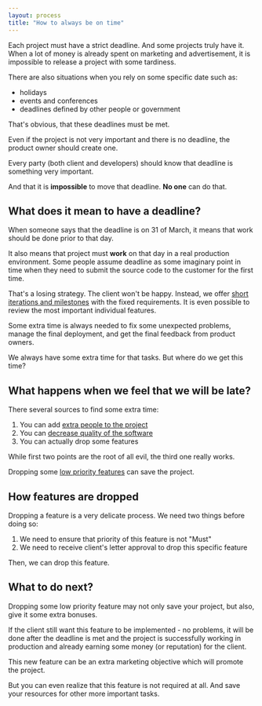 ```yaml
---
layout: process
title: "How to always be on time"
---
```


Each project must have a strict deadline.
And some projects truly have it. When a lot of money is already spent
on marketing and advertisement, it is impossible to release a project with some
tardiness.

There are also situations when you rely on some specific date such as:
- holidays
- events and conferences
- deadlines defined by other people or government

That's obvious, that these deadlines must be met.

Even if the project is not very important and there is no deadline,
the product owner should create one.

Every party (both client and developers) should know that
deadline is something very important.

And that it is **impossible** to move that deadline.
**No one** can do that.


## What does it mean to have a deadline?

When someone says that the deadline is on 31 of March, it means
that work should be done prior to that day.

It also means that project must **work** on that day in a real production
environment.
Some people assume deadline as some imaginary point in time when they need
to submit the source code to the customer for the first time.

That's a losing strategy. The client won't be happy.
Instead, we offer [short iterations and milestones](/meta/rsdp/requirements-analysis/#milestones)
with the fixed requirements.
It is even possible to review the most important individual features.

Some extra time is always needed to fix some unexpected problems,
manage the final deployment, and get the final feedback from product owners.

We always have some extra time for that tasks.
But where do we get this time?


## What happens when we feel that we will be late?

There several sources to find some extra time:

1. You can add [extra people to the project](https://en.wikipedia.org/wiki/Brooks%27s_law)
2. You can [decrease quality of the software](https://en.wikipedia.org/wiki/Technical_debt)
3. You can actually drop some features

While first two points are the root of all evil, the third one really works.

Dropping some [low priority features](/meta/rsdp/requirements-analysis/#requirements-prioritization) can save the project.


## How features are dropped

Dropping a feature is a very delicate process.
We need two things before doing so:
1. We need to ensure that priority of this feature is not "Must"
2. We need to receive client's letter approval to drop this specific feature

Then, we can drop this feature.


## What to do next?

Dropping some low priority feature may not only save your project, but
also, give it some extra bonuses.

If the client still want this feature to be implemented - no problems,
it will be done after the deadline is met and the project is successfully
working in production and already earning some money (or reputation) for
the client.

This new feature can be an extra marketing objective which will promote the
project.

But you can even realize that this feature is not required at all.
And save your resources for other more important tasks.

